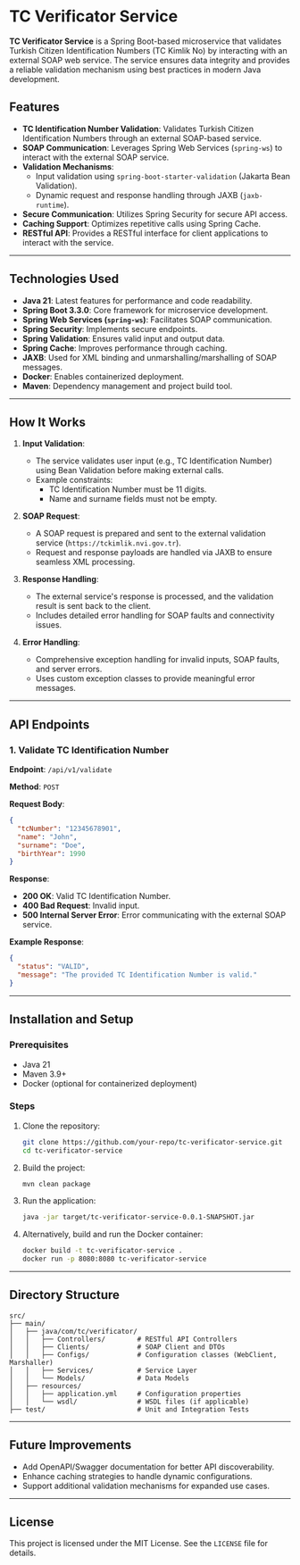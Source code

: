 
# TC Verificator Service

**TC Verificator Service** is a Spring Boot-based microservice that validates Turkish Citizen Identification Numbers (TC Kimlik No) by interacting with an external SOAP web service. The service ensures data integrity and provides a reliable validation mechanism using best practices in modern Java development.

## Features

- **TC Identification Number Validation**: Validates Turkish Citizen Identification Numbers through an external SOAP-based service.
- **SOAP Communication**: Leverages Spring Web Services (`spring-ws`) to interact with the external SOAP service.
- **Validation Mechanisms**:
  - Input validation using `spring-boot-starter-validation` (Jakarta Bean Validation).
  - Dynamic request and response handling through JAXB (`jaxb-runtime`).
- **Secure Communication**: Utilizes Spring Security for secure API access.
- **Caching Support**: Optimizes repetitive calls using Spring Cache.
- **RESTful API**: Provides a RESTful interface for client applications to interact with the service.

---

## Technologies Used

- **Java 21**: Latest features for performance and code readability.
- **Spring Boot 3.3.0**: Core framework for microservice development.
- **Spring Web Services (`spring-ws`)**: Facilitates SOAP communication.
- **Spring Security**: Implements secure endpoints.
- **Spring Validation**: Ensures valid input and output data.
- **Spring Cache**: Improves performance through caching.
- **JAXB**: Used for XML binding and unmarshalling/marshalling of SOAP messages.
- **Docker**: Enables containerized deployment.
- **Maven**: Dependency management and project build tool.

---

## How It Works

1. **Input Validation**:
   - The service validates user input (e.g., TC Identification Number) using Bean Validation before making external calls.
   - Example constraints:
     - TC Identification Number must be 11 digits.
     - Name and surname fields must not be empty.

2. **SOAP Request**:
   - A SOAP request is prepared and sent to the external validation service (`https://tckimlik.nvi.gov.tr`).
   - Request and response payloads are handled via JAXB to ensure seamless XML processing.

3. **Response Handling**:
   - The external service's response is processed, and the validation result is sent back to the client.
   - Includes detailed error handling for SOAP faults and connectivity issues.

4. **Error Handling**:
   - Comprehensive exception handling for invalid inputs, SOAP faults, and server errors.
   - Uses custom exception classes to provide meaningful error messages.

---

## API Endpoints

### 1. Validate TC Identification Number
**Endpoint**: `/api/v1/validate`

**Method**: `POST`

**Request Body**:
```json
{
  "tcNumber": "12345678901",
  "name": "John",
  "surname": "Doe",
  "birthYear": 1990
}
```

**Response**:
- **200 OK**: Valid TC Identification Number.
- **400 Bad Request**: Invalid input.
- **500 Internal Server Error**: Error communicating with the external SOAP service.

**Example Response**:
```json
{
  "status": "VALID",
  "message": "The provided TC Identification Number is valid."
}
```

---

## Installation and Setup

### Prerequisites
- Java 21
- Maven 3.9+
- Docker (optional for containerized deployment)

### Steps
1. Clone the repository:
   ```bash
   git clone https://github.com/your-repo/tc-verificator-service.git
   cd tc-verificator-service
   ```
2. Build the project:
   ```bash
   mvn clean package
   ```
3. Run the application:
   ```bash
   java -jar target/tc-verificator-service-0.0.1-SNAPSHOT.jar
   ```
4. Alternatively, build and run the Docker container:
   ```bash
   docker build -t tc-verificator-service .
   docker run -p 8080:8080 tc-verificator-service
   ```

---

## Directory Structure
```plaintext
src/
├── main/
│   ├── java/com/tc/verificator/
│   │   ├── Controllers/        # RESTful API Controllers
│   │   ├── Clients/            # SOAP Client and DTOs
│   │   ├── Configs/            # Configuration classes (WebClient, Marshaller)
│   │   ├── Services/           # Service Layer
│   │   └── Models/             # Data Models
│   ├── resources/
│   │   ├── application.yml     # Configuration properties
│   │   └── wsdl/               # WSDL files (if applicable)
├── test/                       # Unit and Integration Tests
```


---

## Future Improvements

- Add OpenAPI/Swagger documentation for better API discoverability.
- Enhance caching strategies to handle dynamic configurations.
- Support additional validation mechanisms for expanded use cases.

---

## License

This project is licensed under the MIT License. See the `LICENSE` file for details.
